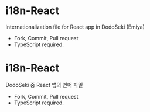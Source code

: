 # i18n-React
Internationalization file for React app in DodoSeki (Emiya)
 - Fork, Commit, Pull request
 - TypeScript required.

# i18n-React
DodoSeki 중 React 앱의 언어 파일
 - Fork, Commit, Pull request
 - TypeScript required.
